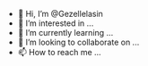 - 👋 Hi, I’m @Gezellelasin
- 👀 I’m interested in ...
- 🌱 I’m currently learning ...
- 💞️ I’m looking to collaborate on ...
- 📫 How to reach me ...

<!---
Gezellelasin/Gezellelasin is a ✨ special ✨ repository because its `README.md` (this file) appears on your GitHub profile.
You can click the Preview link to take a look at your changes.
--->
